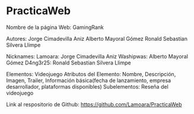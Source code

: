 # PracticaWeb

Nombre de la página Web:
GamingRank

Autores: 
Jorge Cimadevilla Aniz
Alberto Mayoral Gómez
Ronald Sebastian Silvera Llimpe

Nicknames:
Lamoara: Jorge Cimadevilla Aniz
Washipwas: Alberto Mayoral Gómez
D4ng3r25: Ronald Sebastian Silvera Llimpe

Elementos: Videojuego
Atributos del Elemento: Nombre, Descripción, Imagen, Trailer, Información básica(fecha de lanzamiento, empresa desarrollador, plataformas disponibles)
Subelementos: Reseña del videojuego

Link al respositorio de Github:
https://github.com/Lamoara/PracticaWeb